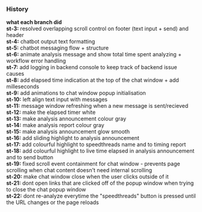 ### History
**what each branch did**
<br>
**st-3:** resolved overlapping scroll control on footer (text input + send) and header <br>
**st-4:** chatbot output text formatting <br>
**st-5:** chatbot messaging flow + structure <br>
**st-6:** animate analysis message and show total time spent analyzing + workflow error handling <br>
**st-7:** add logging in backend console to keep track of backend issue causes <br>
**st-8:** add elapsed time indication at the top of the chat window + add milleseconds <br>
**st-9:** add animations to chat window popup initialisation <br>
**st-10:** left align text input with messages <br>
**st-11:** message window refreshing when a new message is sent/recieved <br>
**st-12:** make the elapsed timer white <br>
**st-13:** make analysis announcement colour gray <br>
**st-14:** make analysis report colour gray <br>
**st-15:** make analysis announcement glow smooth <br>
**st-16:** add sliding highlight to analysis announcement <br>
**st-17:** add colourful highlight to speedthreads name and to timing report <br>
**st-18:** add colourful highlight to live time elapsed in analysis announcement and to send button <br>
**st-19:** fixed scroll event containment for chat window - prevents page scrolling when chat content doesn't need internal scrolling <br>
**st-20:** make chat window close when the user clicks outside of it <br>
**st-21:** dont open links that are clicked off of the popup window when trying to close the chat popup window <br>
**st-22:** dont re-analyze everytime the "speedthreads" button is pressed until the URL changes or the page reloads <br>